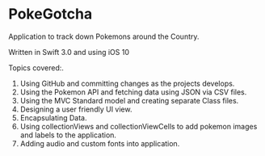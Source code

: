 # PokeGotcha
Application to track down Pokemons around the Country.

Written in Swift 3.0 and using iOS 10

Topics covered:.

1.  Using GitHub and committing changes as the projects develops.
2.  Using the Pokemon API and fetching data using JSON via CSV files.
3.  Using the MVC Standard model and creating separate Class files.
4.  Designing a user friendly UI view.
5.  Encapsulating Data.
6.  Using collectionViews and collectionViewCells to add pokemon images and labels to the application.
7.  Adding audio and custom fonts into application.



